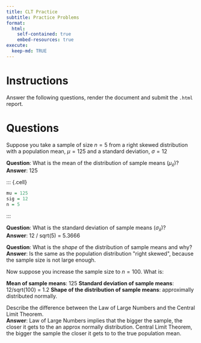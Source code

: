 ```yaml
---
title: CLT Practice
subtitle: Practice Problems
format:
  html:
    self-contained: true
    embed-resources: true
execute:
  keep-md: TRUE
---
```








# Instructions

Answer the following questions, render the document and submit the `.html` report.

# Questions

Suppose you take a sample of size $n=5$ from a right skewed distribution with a population mean, $\mu=125$ and a standard deviation, $\sigma=12$


__Question__: What is the mean of the distribution of sample means ($\mu_{\bar{x}}$)?  
__Answer__: 125


::: {.cell}

```{.r .cell-code}
mu = 125
sig = 12
n = 5
```
:::



__Question__: What is the standard deviation of sample means ($\sigma_{\bar{x}}$)?  
__Answer__: 12 / sqrt(5) = 5.3666

__Question__:  What is the *shape* of the distribution of sample means and why?  
__Answer__: Is the same as the population distribution "right skewed", because the sample size is not large enough.


Now suppose you increase the sample size to $n=100$.  What is:

__Mean of sample means__:  125
__Standard deviation of sample means__:  12/sqrt(100) = 1.2
__Shape of the distribution of sample means__:  approximally distributed normally.


Describe the difference between the Law of Large Numbers and the Central Limit Theorem.  
__Answer__:  Law of Large Numbers implies that the bigger the sample, the closer it gets to the an approx normally distribution. Central Limit Theorem, the bigger the sample the closer it gets to to the true population mean.
